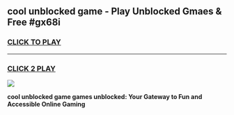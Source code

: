 
## cool unblocked game - Play Unblocked Gmaes & Free #gx68i
<h3>
<a href="https://news.freeplayer.one?title=cool_unblocked_game&ref=24F">CLICK TO PLAY</a></h3>
<hr>

<h3>
<a href="https://news.freeplayer.one?title=cool_unblocked_game&ref=24F">CLICK 2 PLAY</a>
  
</h3>

<a href="https://news.freeplayer.one?title=cool_unblocked_game&ref=24F/"><img src="https://clearcache.store/games.png"></a>


**cool unblocked game games unblocked: Your Gateway to Fun and Accessible Online Gaming**
